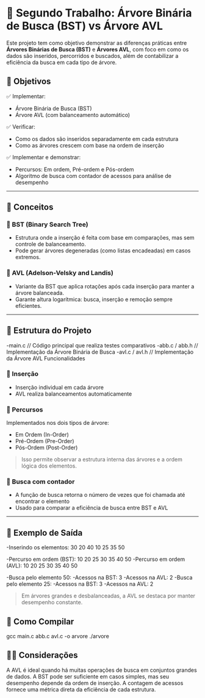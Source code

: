 # 🌳 Segundo Trabalho: Árvore Binária de Busca (BST) vs Árvore AVL

Este projeto tem como objetivo demonstrar as diferenças práticas entre **Árvores Binárias de Busca (BST)** e **Árvores AVL**, com foco em como os dados são inseridos, percorridos e buscados, além de contabilizar a eficiência da busca em cada tipo de árvore.

## 📌 Objetivos

✅ Implementar:
- Árvore Binária de Busca (BST)  
- Árvore AVL (com balanceamento automático)

✅ Verificar:
- Como os dados são inseridos separadamente em cada estrutura  
- Como as árvores crescem com base na ordem de inserção

✅ Implementar e demonstrar:
- Percursos: Em ordem, Pré-ordem e Pós-ordem  
- Algoritmo de busca com contador de acessos para análise de desempenho

---

## 🧠 Conceitos

### 🔹 BST (Binary Search Tree)
- Estrutura onde a inserção é feita com base em comparações, mas sem controle de balanceamento.
- Pode gerar árvores degeneradas (como listas encadeadas) em casos extremos.

### 🔹 AVL (Adelson-Velsky and Landis)
- Variante da BST que aplica rotações após cada inserção para manter a árvore balanceada.
- Garante altura logarítmica: busca, inserção e remoção sempre eficientes.

---

## 📁 Estrutura do Projeto
-main.c // Código principal que realiza testes comparativos
-abb.c / abb.h // Implementação da Árvore Binária de Busca
-avl.c / avl.h // Implementação da Árvore AVL
 Funcionalidades

### 🔸 Inserção
- Inserção individual em cada árvore
- AVL realiza balanceamentos automaticamente

### 🔸 Percursos
Implementados nos dois tipos de árvore:
- Em Ordem (In-Order)
- Pré-Ordem (Pre-Order)
- Pós-Ordem (Post-Order)

> Isso permite observar a estrutura interna das árvores e a ordem lógica dos elementos.

### 🔸 Busca com contador
- A função de busca retorna o número de vezes que foi chamada até encontrar o elemento
- Usado para comparar a eficiência de busca entre BST e AVL

---

## 🧪 Exemplo de Saída

-Inserindo os elementos: 30 20 40 10 25 35 50

-Percurso em ordem (BST): 10 20 25 30 35 40 50
-Percurso em ordem (AVL): 10 20 25 30 35 40 50

-Busca pelo elemento 50:
-Acessos na BST: 3
-Acessos na AVL: 2
-Busca pelo elemento 25:
-Acessos na BST: 3
-Acessos na AVL: 2

> Em árvores grandes e desbalanceadas, a AVL se destaca por manter desempenho constante.


## 🚀 Como Compilar
gcc main.c abb.c avl.c -o arvore
./arvore


## 👨‍🏫 Considerações
A AVL é ideal quando há muitas operações de busca em conjuntos grandes de dados.
A BST pode ser suficiente em casos simples, mas seu desempenho depende da ordem de inserção.
A contagem de acessos fornece uma métrica direta da eficiência de cada estrutura.
